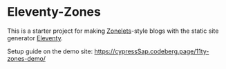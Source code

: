 # Eleventy-Zones

This is a starter project for making [Zonelets](https://zonelets.net/)-style blogs with the static site generator [Eleventy](https://www.11ty.dev/).

Setup guide on the demo site: <https://cypressSap.codeberg.page/11ty-zones-demo/>
